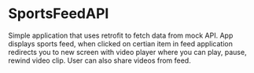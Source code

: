 # SportsFeedAPI

Simple application that uses retrofit to fetch data from mock API. App displays sports feed, when clicked on certian item in feed
application redirects you to new screen with video player where you can play, pause, rewind video clip. User can also share videos 
from feed.
